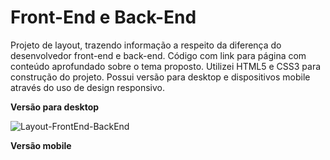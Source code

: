 # Front-End e Back-End
Projeto  de layout, trazendo informação a respeito da diferença do desenvolvedor front-end e back-end. Código com link para página com conteúdo aprofundado sobre o tema proposto.
Utilizei HTML5 e CSS3 para construção do projeto.
Possui versão para desktop e dispositivos mobile através do uso de design responsivo.

**Versão para desktop**

![Layout-FrontEnd-BackEnd](https://user-images.githubusercontent.com/127248374/226620993-18c75a07-0864-4cca-9561-f1f693a1c22b.png)

**Versão mobile**

